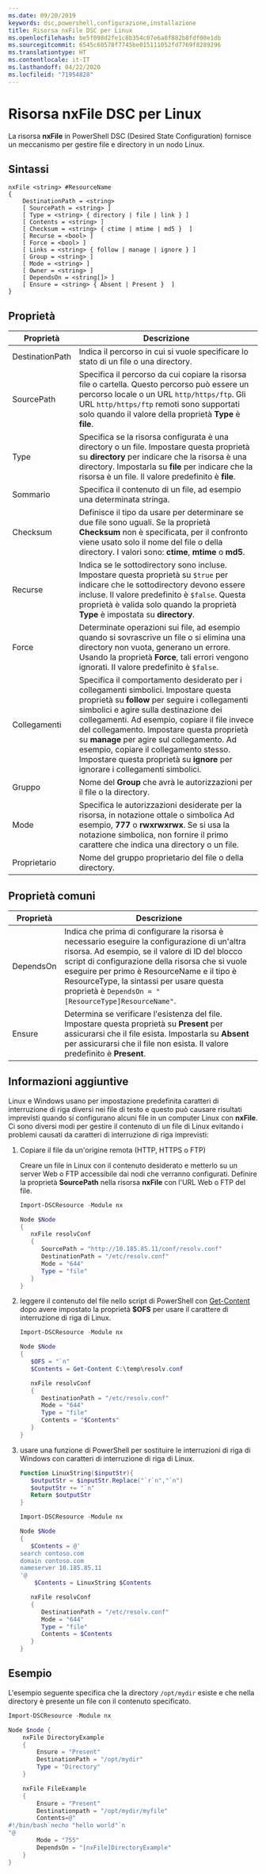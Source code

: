 ```yaml
---
ms.date: 09/20/2019
keywords: dsc,powershell,configurazione,installazione
title: Risorsa nxFile DSC per Linux
ms.openlocfilehash: be5f098d2fe1c8b354c07e6a8f882b8fdf00e1db
ms.sourcegitcommit: 6545c60578f7745be015111052fd7769f8289296
ms.translationtype: HT
ms.contentlocale: it-IT
ms.lasthandoff: 04/22/2020
ms.locfileid: "71954828"
---
```

# <a name="dsc-for-linux-nxfile-resource"></a>Risorsa nxFile DSC per Linux

La risorsa **nxFile** in PowerShell DSC (Desired State Configuration) fornisce un meccanismo per gestire file e directory in un nodo Linux.

## <a name="syntax"></a>Sintassi

```Syntax
nxFile <string> #ResourceName
{
    DestinationPath = <string>
    [ SourcePath = <string> ]
    [ Type = <string> { directory | file | link } ]
    [ Contents = <string> ]
    [ Checksum = <string> { ctime | mtime | md5 }  ]
    [ Recurse = <bool> ]
    [ Force = <bool> ]
    [ Links = <string> { follow | manage | ignore } ]
    [ Group = <string> ]
    [ Mode = <string> ]
    [ Owner = <string> ]
    [ DependsOn = <string[]> ]
    [ Ensure = <string> { Absent | Present }  ]
}
```

## <a name="properties"></a>Proprietà

|Proprietà |Descrizione |
|---|---|
|DestinationPath |Indica il percorso in cui si vuole specificare lo stato di un file o una directory. |
|SourcePath |Specifica il percorso da cui copiare la risorsa file o cartella. Questo percorso può essere un percorso locale o un URL `http/https/ftp`. Gli URL `http/https/ftp` remoti sono supportati solo quando il valore della proprietà **Type** è **file**. |
|Type |Specifica se la risorsa configurata è una directory o un file. Impostare questa proprietà su **directory** per indicare che la risorsa è una directory. Impostarla su **file** per indicare che la risorsa è un file. Il valore predefinito è **file**. |
|Sommario |Specifica il contenuto di un file, ad esempio una determinata stringa. |
|Checksum |Definisce il tipo da usare per determinare se due file sono uguali. Se la proprietà **Checksum** non è specificata, per il confronto viene usato solo il nome del file o della directory. I valori sono: **ctime**, **mtime** o **md5**. |
|Recurse |Indica se le sottodirectory sono incluse. Impostare questa proprietà su `$true` per indicare che le sottodirectory devono essere incluse. Il valore predefinito è `$false`. Questa proprietà è valida solo quando la proprietà **Type** è impostata su **directory**. |
|Force |Determinate operazioni sui file, ad esempio quando si sovrascrive un file o si elimina una directory non vuota, generano un errore. Usando la proprietà **Force**, tali errori vengono ignorati. Il valore predefinito è `$false`. |
|Collegamenti |Specifica il comportamento desiderato per i collegamenti simbolici. Impostare questa proprietà su **follow** per seguire i collegamenti simbolici e agire sulla destinazione dei collegamenti. Ad esempio, copiare il file invece del collegamento. Impostare questa proprietà su **manage** per agire sul collegamento. Ad esempio, copiare il collegamento stesso. Impostare questa proprietà su **ignore** per ignorare i collegamenti simbolici. |
|Gruppo |Nome del **Group** che avrà le autorizzazioni per il file o la directory. |
|Mode |Specifica le autorizzazioni desiderate per la risorsa, in notazione ottale o simbolica Ad esempio, **777** o **rwxrwxrwx**. Se si usa la notazione simbolica, non fornire il primo carattere che indica una directory o un file. |
|Proprietario |Nome del gruppo proprietario del file o della directory. |

## <a name="common-properties"></a>Proprietà comuni

|Proprietà |Descrizione |
|---|---|
|DependsOn |Indica che prima di configurare la risorsa è necessario eseguire la configurazione di un'altra risorsa. Ad esempio, se il valore di ID del blocco script di configurazione della risorsa che si vuole eseguire per primo è ResourceName e il tipo è ResourceType, la sintassi per usare questa proprietà è `DependsOn = "[ResourceType]ResourceName"`. |
|Ensure |Determina se verificare l'esistenza del file. Impostare questa proprietà su **Present** per assicurarsi che il file esista. Impostarla su **Absent** per assicurarsi che il file non esista. Il valore predefinito è **Present**. |

## <a name="additional-information"></a>Informazioni aggiuntive

Linux e Windows usano per impostazione predefinita caratteri di interruzione di riga diversi nei file di testo e questo può causare risultati imprevisti quando si configurano alcuni file in un computer Linux con **nxFile**. Ci sono diversi modi per gestire il contenuto di un file di Linux evitando i problemi causati da caratteri di interruzione di riga imprevisti:

1. Copiare il file da un'origine remota (HTTP, HTTPS o FTP)

   Creare un file in Linux con il contenuto desiderato e metterlo su un server Web o FTP accessibile dai nodi che verranno configurati. Definire la proprietà **SourcePath** nella risorsa **nxFile** con l'URL Web o FTP del file.

   ```powershell
   Import-DSCResource -Module nx

   Node $Node
   {
      nxFile resolvConf
      {
         SourcePath = "http://10.185.85.11/conf/resolv.conf"
         DestinationPath = "/etc/resolv.conf"
         Mode = "644"
         Type = "file"
      }
   }
   ```

1. leggere il contenuto del file nello script di PowerShell con [Get-Content](https://technet.microsoft.com/library/hh849787.aspx) dopo avere impostato la proprietà **$OFS** per usare il carattere di interruzione di riga di Linux.

   ```powershell
   Import-DSCResource -Module nx

   Node $Node
   {
      $OFS = "`n"
      $Contents = Get-Content C:\temp\resolv.conf

      nxFile resolvConf
      {
         DestinationPath = "/etc/resolv.conf"
         Mode = "644"
         Type = "file"
         Contents = "$Contents"
      }
   }
   ```

1. usare una funzione di PowerShell per sostituire le interruzioni di riga di Windows con caratteri di interruzione di riga di Linux.

   ```powershell
   Function LinuxString($inputStr){
      $outputStr = $inputStr.Replace("`r`n","`n")
      $outputStr += "`n"
      Return $outputStr
   }

   Import-DSCResource -Module nx

   Node $Node
   {
      $Contents = @'
   search contoso.com
   domain contoso.com
   nameserver 10.185.85.11
   '@
       $Contents = LinuxString $Contents

      nxFile resolvConf
      {
         DestinationPath = "/etc/resolv.conf"
         Mode = "644"
         Type = "file"
         Contents = $Contents
      }
   }
   ```

## <a name="example"></a>Esempio

L'esempio seguente specifica che la directory `/opt/mydir` esiste e che nella directory è presente un file con il contenuto specificato.

```powershell
Import-DSCResource -Module nx

Node $node {
    nxFile DirectoryExample
    {
        Ensure = "Present"
        DestinationPath = "/opt/mydir"
        Type = "Directory"
    }

    nxFile FileExample
    {
        Ensure = "Present"
        Destinationpath = "/opt/mydir/myfile"
        Contents=@"
#!/bin/bash`necho "hello world"`n
"@
        Mode = "755"
        DependsOn = "[nxFile]DirectoryExample"
    }
}
```